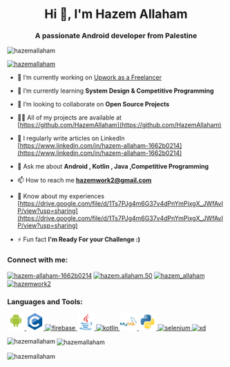 <h1 align="center">Hi 👋, I'm Hazem Allaham</h1>
<h3 align="center">A passionate Android developer from Palestine</h3>

<p align="left"> <img src="https://komarev.com/ghpvc/?username=hazemallaham&label=Profile%20views&color=0e75b6&style=flat" alt="hazemallaham" /> </p>

<p align="left"> <a href="https://github.com/ryo-ma/github-profile-trophy"><img src="https://github-profile-trophy.vercel.app/?username=hazemallaham" alt="hazemallaham" /></a> </p>

- 🔭 I’m currently working on [Upwork as a Freelancer](https://www.upwork.com/fl/~01c9a40ed9b2db88f7)

- 🌱 I’m currently learning **System Design & Competitive Programming**

- 👯 I’m looking to collaborate on **Open Source Projects**

- 👨‍💻 All of my projects are available at [https://github.com/HazemAllaham](https://github.com/HazemAllaham)

- 📝 I regularly write articles on LinkedIn [https://www.linkedin.com/in/hazem-allaham-1662b0214](https://www.linkedin.com/in/hazem-allaham-1662b0214)

- 💬 Ask me about **Android , Kotlin , Java ,Competitive Programming**

- 📫 How to reach me **hazemwork2@gmail.com**

- 📄 Know about my experiences [https://drive.google.com/file/d/1Ts7PJg4m6G37v4dPnYmPixgX_JWfAvIP/view?usp=sharing](https://drive.google.com/file/d/1Ts7PJg4m6G37v4dPnYmPixgX_JWfAvIP/view?usp=sharing)

- ⚡ Fun fact **I'm Ready For your Challenge :)**

<h3 align="left">Connect with me:</h3>
<p align="left">
<a href="https://linkedin.com/in/hazem-allaham-1662b0214" target="blank"><img align="center" src="https://raw.githubusercontent.com/rahuldkjain/github-profile-readme-generator/master/src/images/icons/Social/linked-in-alt.svg" alt="hazem-allaham-1662b0214" height="30" width="40" /></a>
<a href="https://fb.com/hazem.allaham.50" target="blank"><img align="center" src="https://raw.githubusercontent.com/rahuldkjain/github-profile-readme-generator/master/src/images/icons/Social/facebook.svg" alt="hazem.allaham.50" height="30" width="40" /></a>
<a href="https://instagram.com/hazem_allaham" target="blank"><img align="center" src="https://raw.githubusercontent.com/rahuldkjain/github-profile-readme-generator/master/src/images/icons/Social/instagram.svg" alt="hazem_allaham" height="30" width="40" /></a>
<a href="https://codeforces.com/profile/hazemwork2" target="blank"><img align="center" src="https://raw.githubusercontent.com/rahuldkjain/github-profile-readme-generator/master/src/images/icons/Social/codeforces.svg" alt="hazemwork2" height="30" width="40" /></a>
</p>

<h3 align="left">Languages and Tools:</h3>
<p align="left"> <a href="https://developer.android.com" target="_blank" rel="noreferrer"> <img src="https://raw.githubusercontent.com/devicons/devicon/master/icons/android/android-original-wordmark.svg" alt="android" width="40" height="40"/> </a> <a href="https://www.cprogramming.com/" target="_blank" rel="noreferrer"> <img src="https://raw.githubusercontent.com/devicons/devicon/master/icons/c/c-original.svg" alt="c" width="40" height="40"/> </a> <a href="https://firebase.google.com/" target="_blank" rel="noreferrer"> <img src="https://www.vectorlogo.zone/logos/firebase/firebase-icon.svg" alt="firebase" width="40" height="40"/> </a> <a href="https://www.java.com" target="_blank" rel="noreferrer"> <img src="https://raw.githubusercontent.com/devicons/devicon/master/icons/java/java-original.svg" alt="java" width="40" height="40"/> </a> <a href="https://kotlinlang.org" target="_blank" rel="noreferrer"> <img src="https://www.vectorlogo.zone/logos/kotlinlang/kotlinlang-icon.svg" alt="kotlin" width="40" height="40"/> </a> <a href="https://www.mysql.com/" target="_blank" rel="noreferrer"> <img src="https://raw.githubusercontent.com/devicons/devicon/master/icons/mysql/mysql-original-wordmark.svg" alt="mysql" width="40" height="40"/> </a> <a href="https://www.python.org" target="_blank" rel="noreferrer"> <img src="https://raw.githubusercontent.com/devicons/devicon/master/icons/python/python-original.svg" alt="python" width="40" height="40"/> </a> <a href="https://www.selenium.dev" target="_blank" rel="noreferrer"> <img src="https://raw.githubusercontent.com/detain/svg-logos/780f25886640cef088af994181646db2f6b1a3f8/svg/selenium-logo.svg" alt="selenium" width="40" height="40"/> </a> <a href="https://www.adobe.com/products/xd.html" target="_blank" rel="noreferrer"> <img src="https://cdn.worldvectorlogo.com/logos/adobe-xd.svg" alt="xd" width="40" height="40"/> </a> </p>

<p><img align="left" src="https://github-readme-stats.vercel.app/api/top-langs?username=hazemallaham&show_icons=true&locale=en&layout=compact" alt="hazemallaham" /></p>

<p>&nbsp;<img align="center" src="https://github-readme-stats.vercel.app/api?username=hazemallaham&show_icons=true&locale=en" alt="hazemallaham" /></p>

<p><img align="center" src="https://github-readme-streak-stats.herokuapp.com/?user=hazemallaham&" alt="hazemallaham" /></p>
